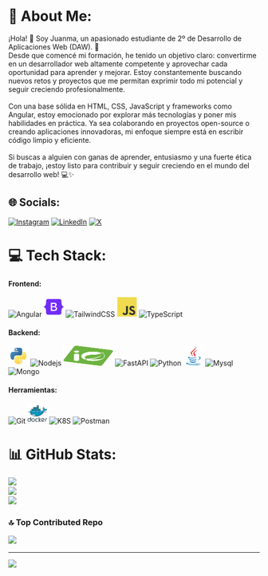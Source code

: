 # 💫 About Me:
¡Hola! 👋 Soy Juanma, un apasionado estudiante de 2º de Desarrollo de Aplicaciones Web (DAW). 🚀<br>Desde que comencé mi formación, he tenido un objetivo claro: convertirme en un desarrollador web altamente competente y aprovechar cada oportunidad para aprender y mejorar. Estoy constantemente buscando nuevos retos y proyectos que me permitan exprimir todo mi potencial y seguir creciendo profesionalmente.<br><br>Con una base sólida en HTML, CSS, JavaScript y frameworks como Angular, estoy emocionado por explorar más tecnologías y poner mis habilidades en práctica. Ya sea colaborando en proyectos open-source o creando aplicaciones innovadoras, mi enfoque siempre está en escribir código limpio y eficiente.<br><br>Si buscas a alguien con ganas de aprender, entusiasmo y una fuerte ética de trabajo, ¡estoy listo para contribuir y seguir creciendo en el mundo del desarrollo web! 💻✨


## 🌐 Socials:
[![Instagram](https://img.shields.io/badge/Instagram-%23E4405F.svg?logo=Instagram&logoColor=white)](https://instagram.com/juanma.e.r) [![LinkedIn](https://img.shields.io/badge/LinkedIn-%230077B5.svg?logo=linkedin&logoColor=white)](https://www.linkedin.com/in/juan-manuel-espinola-rodriguez) [![X](https://img.shields.io/badge/X-black.svg?logo=X&logoColor=white)](https://x.com/DevZensi) 

# 💻 Tech Stack:
<h4>Frontend:</h4>
  <p>
    <img src="https://angular.io/assets/images/logos/angular/angular.svg" alt="Angular" width="40" height="40" />
    <img src="https://raw.githubusercontent.com/devicons/devicon/master/icons/bootstrap/bootstrap-plain.svg" alt="Bootstrap" width="40" height="40" />
    <img src="https://www.vectorlogo.zone/logos/tailwindcss/tailwindcss-icon.svg" alt="TailwindCSS" width="40" height="40" />
    <img src="https://raw.githubusercontent.com/devicons/devicon/master/icons/javascript/javascript-original.svg" alt="JavaScript" width="40" height="40" />
    <img src="https://www.vectorlogo.zone/logos/typescriptlang/typescriptlang-icon.svg" alt="TypeScript" width="40" height="40" />
  </p>
  
  <h4>Backend:</h4>
  <p>
    <img src="https://raw.githubusercontent.com/devicons/devicon/master/icons/python/python-original.svg" alt="Python" width="40" height="40" />
    <img src="https://www.vectorlogo.zone/logos/nodejs/nodejs-horizontal.svg" alt="Nodejs" width="100" height="40" />
    <img src="https://raw.githubusercontent.com/gilbarbara/logos/main/logos/spring.svg" alt="Spring" width="100" height="40" />
    <img src="https://icon.icepanel.io/Technology/svg/FastAPI.svg" alt="FastAPI" width="40" height="40" />
    <img src="https://www.vectorlogo.zone/logos/python/python-horizontal.svg" alt="Python" width="80" height="40" />
    <img src="https://raw.githubusercontent.com/devicons/devicon/master/icons/java/java-original.svg" alt="Java" width="40" height="40" />
    <img src="https://www.vectorlogo.zone/logos/mysql/mysql-ar21.svg" alt="Mysql" width="80" height="40" />
    <img src="https://www.vectorlogo.zone/logos/mongodb/mongodb-icon.svg" alt="Mongo" width="40" height="40" />
  </p>
  
  <h4>Herramientas:</h4>
  <p>
    <img src="https://www.vectorlogo.zone/logos/git-scm/git-scm-icon.svg" alt="Git" width="40" height="40" />
    <img src="https://raw.githubusercontent.com/devicons/devicon/master/icons/docker/docker-original-wordmark.svg" alt="Docker" width="40" height="40" />
    <img src="https://www.svgrepo.com/show/448233/kubernetes.svg" alt="K8S" width="40" height="40" />
    <img src="https://www.vectorlogo.zone/logos/getpostman/getpostman-icon.svg" alt="Postman" width="40" height="40" />
    
  </p>
</div>

# 📊 GitHub Stats:
![](https://github-readme-stats.vercel.app/api?username=Zensi77&theme=dark&hide_border=false&include_all_commits=true&count_private=false)<br/>
![](https://github-readme-streak-stats.herokuapp.com/?user=Zensi77&theme=dark&hide_border=false)<br/>
![](https://github-readme-stats.vercel.app/api/top-langs/?username=Zensi77&theme=dark&hide_border=false&include_all_commits=true&count_private=false&layout=compact)

### 🔝 Top Contributed Repo
![](https://github-contributor-stats.vercel.app/api?username=Zensi77&limit=5&theme=dark&combine_all_yearly_contributions=true)

---
[![](https://visitcount.itsvg.in/api?id=Zensi77&icon=0&color=0)](https://visitcount.itsvg.in)

<!-- Proudly created with GPRM ( https://gprm.itsvg.in ) -->
